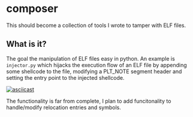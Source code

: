 # composer
This should become a collection of tools I wrote to tamper with ELF files.

## What is it?
The goal the manipulation of ELF files easy in python. An example is `injector.py` which hijacks the
execution flow of an ELF file by appending some shellcode to the file, modifying a PLT_NOTE segment
header and setting the entry point to the injected shellcode.

[![asciicast](https://asciinema.org/a/u5l3rqWWZihe3irHYSzJR8S50.svg)](https://asciinema.org/a/u5l3rqWWZihe3irHYSzJR8S50)

The functionality is far from complete, I plan to add funcitonality to handle/modify relocation entries and symbols.
